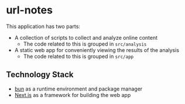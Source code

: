 # url-notes

This application has two parts:

- A collection of scripts to collect and analyze online content
  - The code related to this is grouped in `src/analysis`
- A static web app for conveniently viewing the results of the analysis
  - The code related to this is grouped in `src/app`

## Technology Stack

- [bun](https://bun.sh) as a runtime environment and package manager
- [Next.js](https://nextjs.org) as a framework for building the web app
